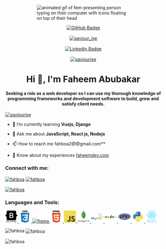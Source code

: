 <p style="display: grid; place-items: center;"><img src="https://media.giphy.com/media/L1R1tvI9svkIWwpVYr/giphy.gif" alt="animated gif of fem-presenting person typing on their computer with icons floating on top of their head" width="300"/></p>
<div id="badges" style="display: grid; place-items: center;">
<a href="https://github.com/fahboa?tab=followers">
<img src="https://img.shields.io/github/followers/fahboa?label=Followers&style=social" alt="GitHub Badge"></a>
<br>
<a href="https://twitter.com/FaheemMora" target="blank">
<img src="https://img.shields.io/twitter/follow/FaheemMora?logo=twitter&style=social&label=Followers" alt="saviour_ise" />
</a><br>
<a href="www.linkedin.com/in/faheem-abubakar" target="_blank">
<img src="https://img.shields.io/badge/LinkedIn-blue?logo=linkedin&logoColor=white" alt="Linkedin Badge" />
</a>
  <br><a href="https://github.com/fahboa">
<img src="https://komarev.com/ghpvc/?username=saviourise&label=Profile%20views&color=0e75b6&style=flat" alt="saviourise" /></a>

</div>
<h1 align="center">Hi 👋, I'm Faheem Abubakar</h1>
<h4 align="center">Seeking a role as a web developer so I can use my thorough knowledge of programming frameworks and development software to build, grow and satisfy client needs.</h4>



<p align="left"> <a href="https://github.com/ryo-ma/github-profile-trophy"><img src="https://github-profile-trophy.vercel.app/?username=saviourise&column=3&margin-w=15&margin-h=15" alt="saviourise" /></a> </p>


- 🌱 I’m currently learning **Vuejs, Django**

- 💬 Ask me about **JavaScript, React js, Nodejs**

- 📫 How to reach me fahboa2@@gmail.com**

- 📄 Know about my experiences [faheemdev.com](https://www.faheemdev.com)

<h3 align="left">Connect with me:</h3>
<p align="left">

<a href="https://twitter.com/FaheemMora" target="blank"><img align="center" src="https://raw.githubusercontent.com/rahuldkjain/github-profile-readme-generator/master/src/images/icons/Social/twitter.svg" alt="fahboa" height="30" width="40" /></a>
<a href="https://linkedin.com/in/faheem-abubakar" target="blank"><img align="center" src="https://raw.githubusercontent.com/rahuldkjain/github-profile-readme-generator/master/src/images/icons/Social/linked-in-alt.svg" alt="fahboa" height="30" width="40" /></a>
</p>
<a href="https://instagram.com/in/faheem-abubakar" target="blank"><img align="center" src="https://raw.githubusercontent.com/rahuldkjain/github-profile-readme-generator/master/src/images/icons/Social/instagram-in-alt.svg" alt="fahboa" height="30" width="40" /></a>
</p>

<h3 align="left">Languages and Tools:</h3>
<p align="left"> <a href="https://getbootstrap.com" target="_blank" rel="noreferrer"> <img src="https://raw.githubusercontent.com/devicons/devicon/master/icons/bootstrap/bootstrap-plain-wordmark.svg" alt="bootstrap" width="40" height="40"/> </a> <a href="https://www.w3schools.com/css/" target="_blank" rel="noreferrer"> <img src="https://raw.githubusercontent.com/devicons/devicon/master/icons/css3/css3-original-wordmark.svg" alt="css3" width="40" height="40"/> </a> <a href="https://www.figma.com/" target="_blank" rel="noreferrer"> <img src="https://www.vectorlogo.zone/logos/figma/figma-icon.svg" alt="figma" width="40" height="40"/> </a> <a href="https://www.w3.org/html/" target="_blank" rel="noreferrer"> <img src="https://raw.githubusercontent.com/devicons/devicon/master/icons/html5/html5-original-wordmark.svg" alt="html5" width="40" height="40"/> </a> <a href="https://developer.mozilla.org/en-US/docs/Web/JavaScript" target="_blank" rel="noreferrer"> <img src="https://raw.githubusercontent.com/devicons/devicon/master/icons/javascript/javascript-original.svg" alt="javascript" width="40" height="40"/> </a> <a href="https://www.mongodb.com/" target="_blank" rel="noreferrer"> <img src="https://raw.githubusercontent.com/devicons/devicon/master/icons/mongodb/mongodb-original-wordmark.svg" alt="mongodb" width="40" height="40"/> </a> <a href="https://www.mysql.com/" target="_blank" rel="noreferrer"> <img src="https://raw.githubusercontent.com/devicons/devicon/master/icons/mysql/mysql-original-wordmark.svg" alt="mysql" width="40" height="40"/> </a> <a href="https://nodejs.org" target="_blank" rel="noreferrer"> <img src="https://raw.githubusercontent.com/devicons/devicon/master/icons/nodejs/nodejs-original-wordmark.svg" alt="nodejs" width="40" height="40"/> </a> <a href="https://www.php.net" target="_blank" rel="noreferrer"> <img src="https://raw.githubusercontent.com/devicons/devicon/master/icons/php/php-original.svg" alt="php" width="40" height="40"/> </a> <a href="https://www.python.org" target="_blank" rel="noreferrer"> <img src="https://raw.githubusercontent.com/devicons/devicon/master/icons/python/python-original.svg" alt="python" width="40" height="40"/> </a> <a href="https://reactjs.org/" target="_blank" rel="noreferrer"> <img src="https://raw.githubusercontent.com/devicons/devicon/master/icons/react/react-original-wordmark.svg" alt="react" width="40" height="40"/> </a> </p>

<p><img align="left" src="https://github-readme-stats.vercel.app/api/top-langs?username=fahboa&show_icons=true&locale=en&layout=compact" alt="fahboa" /></p>

<p>&nbsp;<img align="center" src="https://github-readme-stats.vercel.app/api?username=fahboa&show_icons=true&locale=en" alt="fahboa" /></p>

<p><img align="center" src="https://github-readme-streak-stats.herokuapp.com/?user=fahboa&" alt="fahboa" /></p>
